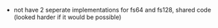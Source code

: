 * not have 2 seperate implementations for fs64 and fs128, shared code (looked harder if it would be possible)